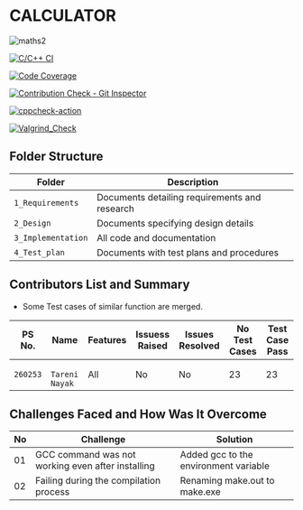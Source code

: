 # CALCULATOR 

![maths2](https://img.icons8.com/cotton/2x/calculator--v2.png)

[![C/C++ CI](https://github.com/tareninayak9921/Mini_Projct_260253/actions/workflows/c-cpp.yml/badge.svg)](https://github.com/tareninayak9921/Mini_Projct_260253/actions/workflows/c-cpp.yml)

[![Code Coverage](https://github.com/tareninayak9921/Mini_Projct_260253/actions/workflows/code-coverage.yml/badge.svg)](https://github.com/tareninayak9921/Mini_Projct_260253/actions/workflows/code-coverage.yml)

[![Contribution Check - Git Inspector](https://github.com/tareninayak9921/Mini_Projct_260253/actions/workflows/Git_Inspector.yml/badge.svg)](https://github.com/tareninayak9921/Mini_Projct_260253/actions/workflows/Git_Inspector.yml)

[![cppcheck-action](https://github.com/tareninayak9921/Mini_Projct_260253/actions/workflows/cppcheck.yml/badge.svg)](https://github.com/tareninayak9921/Mini_Projct_260253/actions/workflows/cppcheck.yml)

[![Valgrind_Check](https://github.com/tareninayak9921/Mini_Projct_260253/actions/workflows/Valgrind_Check.yml/badge.svg)](https://github.com/tareninayak9921/Mini_Projct_260253/actions/workflows/Valgrind_Check.yml)


## Folder Structure

Folder             | Description
-------------------| -----------------------------------------
`1_Requirements`   | Documents detailing requirements and research
`2_Design`         | Documents specifying design details
`3_Implementation` | All code and documentation
`4_Test_plan`      | Documents with test plans and procedures

## Contributors List and Summary

 - Some Test cases of similar function are merged.

PS No. |  Name   |    Features    | Issuess Raised |Issues Resolved|No Test Cases|Test Case Pass
-------|---------|----------------|----------------|---------------|-------------|--------------
`260253` | ` Tareni Nayak`  | All |  No     |  No   | 23  |23      

## Challenges Faced and How Was It Overcome
| No |Challenge  | Solution
|--|--|--|
| 01 | GCC command was not working even after installing  | Added gcc to the environment variable   |
| 02 | Failing during the compilation process  |Renaming make.out to make.exe  |
